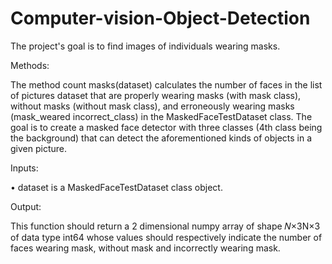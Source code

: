 # Computer-vision-Object-Detection
The project's goal is to find images of individuals wearing masks.

Methods:

The method count masks(dataset) calculates the number of faces in the list of pictures dataset that are properly wearing masks (with mask class), without masks (without mask class), and erroneously wearing masks 
(mask_weared incorrect_class) in the MaskedFaceTestDataset class. The goal is to create a masked face detector with three classes (4th class being the background) that can detect the aforementioned kinds of objects in a given picture.

Inputs:

• dataset is a MaskedFaceTestDataset class object.

Output:

This function should return a 2 dimensional numpy array of shape 𝑁×3N×3 of data type int64 whose values should respectively indicate the number of faces wearing mask, without mask and incorrectly wearing mask.
